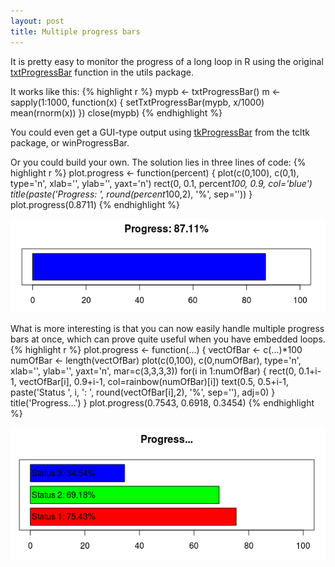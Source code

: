 ```yaml
---
layout: post
title: Multiple progress bars
---
```


It is pretty easy to monitor the progress of a long loop in R using the original [txtProgressBar](http://stat.ethz.ch/R-manual/R-patched/library/utils/html/txtProgressBar.html) function in the utils package.

It works like this:
{% highlight r %}
mypb <- txtProgressBar()
m <- sapply(1:1000, function(x) {
  setTxtProgressBar(mypb, x/1000)
  mean(rnorm(x))
})
close(mypb) 
{% endhighlight %}

You could even get a GUI-type output using [tkProgressBar](http://stat.ethz.ch/R-manual/R-patched/library/tcltk/html/tkProgressBar.html) from the tcltk package, or winProgressBar.

Or you could build your own. The solution lies in three lines of code:
{% highlight r %}
plot.progress <- function(percent) {
	      plot(c(0,100), c(0,1), type='n', xlab='', ylab='', yaxt='n')
	      rect(0, 0.1, percent*100, 0.9, col='blue')
	      title(paste('Progress: ', round(percent*100,2), '%', sep=''))
}
plot.progress(0.8711)
{% endhighlight %}

![singleprogressbar](/resources/singleprogressbar.png)

What is more interesting is that you can now easily handle multiple progress bars at once, which can prove quite useful when you have embedded loops.
{% highlight r %}
plot.progress <- function(...)	{
  vectOfBar <- c(...)*100
  numOfBar <- length(vectOfBar)
  plot(c(0,100), c(0,numOfBar), type='n', xlab='', ylab='', yaxt='n', mar=c(3,3,3,3))
  for(i in 1:numOfBar) {
    rect(0, 0.1+i-1, vectOfBar[i], 0.9+i-1, col=rainbow(numOfBar)[i])
    text(0.5, 0.5+i-1, paste('Status ', i, ': ', round(vectOfBar[i],2), '%', sep=''), adj=0)
  }
  title('Progress...')
}
plot.progress(0.7543, 0.6918, 0.3454)
{% endhighlight %}

![multiprogressbar](/resources/multiprogressbar.png)
